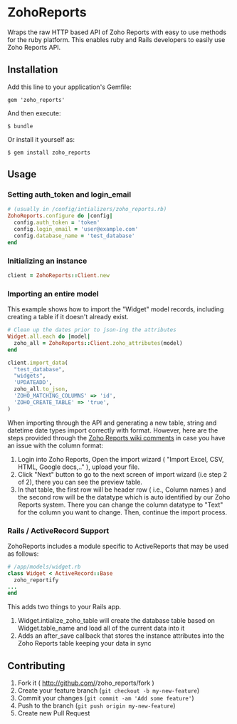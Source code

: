 # ZohoReports

Wraps the raw HTTP based API of Zoho Reports with easy to use methods for the ruby platform. This enables ruby and Rails developers to easily use Zoho Reports API.

## Installation

Add this line to your application's Gemfile:

    gem 'zoho_reports'

And then execute:

    $ bundle

Or install it yourself as:

    $ gem install zoho_reports

## Usage

### Setting auth_token and login_email
```ruby
# (usually in /config/intializers/zoho_reports.rb)
ZohoReports.configure do |config|
  config.auth_token = 'token'
  config.login_email = 'user@example.com'
  config.database_name = 'test_database'
end
```

### Initializing an instance
```ruby
client = ZohoReports::Client.new
```

### Importing an entire model
This example shows how to import the "Widget" model records, including creating a table if it doesn't already exist. 

```ruby
# Clean up the dates prior to json-ing the attributes
Widget.all.each do |model|
  zoho_all = ZohoReports::Client.zoho_attributes(model)
end

client.import_data(
  "test_database", 
  "widgets", 
  'UPDATEADD', 
  zoho_all.to_json, 
  'ZOHO_MATCHING_COLUMNS' => 'id', 
  'ZOHO_CREATE_TABLE' => 'true', 
)

```

When importing through the API and generating a new table, string and datetime date types import correctly with format. However, here are the steps provided through the [Zoho Reports wiki comments](https://zohoreportsapi.wiki.zoho.com/importing-bulk-data.html) in case you have an issue with the column format:

1. Login into Zoho Reports, Open the import wizard ( "Import Excel, CSV, HTML, Google docs,.." ), upload your file.
2. Click "Next" button to go to the next screen of import wizard (i.e step 2 of 2), there you can see the preview table. 
3. In that table, the first row will be header row ( i.e., Column names ) and the second row will be the datatype which is auto identified by our Zoho Reports system. There you can change the column datatype to "Text" for the column you want to change. Then, continue the import process.

### Rails / ActiveRecord Support
ZohoReports includes a module specific to ActiveReports that may be used as follows:

```ruby
# /app/models/widget.rb
class Widget < ActiveRecord::Base
  zoho_reportify
...
end
```

This adds two things to your Rails app.
1. Widget.intialize_zoho_table will create the database table based on Widget.table_name and load all of the current data into it
2. Adds an after_save callback that stores the instance attributes into the Zoho Reports table keeping your data in sync

## Contributing

1. Fork it ( http://github.com/<my-github-username>/zoho_reports/fork )
2. Create your feature branch (`git checkout -b my-new-feature`)
3. Commit your changes (`git commit -am 'Add some feature'`)
4. Push to the branch (`git push origin my-new-feature`)
5. Create new Pull Request
